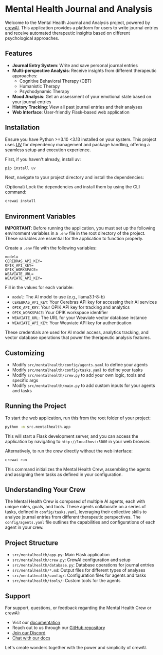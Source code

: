 # Mental Health Journal and Analysis

Welcome to the Mental Health Journal and Analysis project, powered by [crewAI](https://crewai.com). This application provides a platform for users to write journal entries and receive automated therapeutic insights based on different psychological approaches.

## Features

- **Journal Entry System**: Write and save personal journal entries
- **Multi-perspective Analysis**: Receive insights from different therapeutic approaches:
  - Cognitive Behavioral Therapy (CBT)
  - Humanistic Therapy
  - Psychodynamic Therapy
- **Mood Analysis**: Get an assessment of your emotional state based on your journal entries
- **History Tracking**: View all past journal entries and their analyses
- **Web Interface**: User-friendly Flask-based web application

## Installation

Ensure you have Python >=3.10 <3.13 installed on your system. This project uses [UV](https://docs.astral.sh/uv/) for dependency management and package handling, offering a seamless setup and execution experience.

First, if you haven't already, install uv:

```bash
pip install uv
```

Next, navigate to your project directory and install the dependencies:

(Optional) Lock the dependencies and install them by using the CLI command:
```bash
crewai install
```

## Environment Variables

**IMPORTANT**: Before running the application, you must set up the following environment variables in a `.env` file in the root directory of the project. These variables are essential for the application to function properly.

Create a `.env` file with the following variables:

```
model=
CEREBRAS_API_KEY=
OPIK_API_KEY=
OPIK_WORKSPACE=
WEAVIATE_URL=
WEAVIATE_API_KEY=
```

Fill in the values for each variable:
- `model`: The AI model to use (e.g., llama3.1-8-b)
- `CEREBRAS_API_KEY`: Your Cerebras API key for accessing their AI services
- `OPIK_API_KEY`: Your OPIK API key for tracking and analytics
- `OPIK_WORKSPACE`: Your OPIK workspace identifier
- `WEAVIATE_URL`: The URL for your Weaviate vector database instance
- `WEAVIATE_API_KEY`: Your Weaviate API key for authentication

These credentials are used for AI model access, analytics tracking, and vector database operations that power the therapeutic analysis features.

## Customizing

- Modify `src/mentalhealth/config/agents.yaml` to define your agents
- Modify `src/mentalhealth/config/tasks.yaml` to define your tasks
- Modify `src/mentalhealth/crew.py` to add your own logic, tools and specific args
- Modify `src/mentalhealth/main.py` to add custom inputs for your agents and tasks

## Running the Project

To start the web application, run this from the root folder of your project:

```bash
python -m src.mentalhealth.app
```

This will start a Flask development server, and you can access the application by navigating to `http://localhost:5000` in your web browser.

Alternatively, to run the crew directly without the web interface:

```bash
crewai run
```

This command initializes the Mental Health Crew, assembling the agents and assigning them tasks as defined in your configuration.

## Understanding Your Crew

The Mental Health Crew is composed of multiple AI agents, each with unique roles, goals, and tools. These agents collaborate on a series of tasks, defined in `config/tasks.yaml`, leveraging their collective skills to analyze journal entries from different therapeutic perspectives. The `config/agents.yaml` file outlines the capabilities and configurations of each agent in your crew.

## Project Structure

- `src/mentalhealth/app.py`: Main Flask application
- `src/mentalhealth/crew.py`: CrewAI configuration and setup
- `src/mentalhealth/database.py`: Database operations for journal entries
- `src/mentalhealth/*.md`: Output files for different types of analyses
- `src/mentalhealth/config/`: Configuration files for agents and tasks
- `src/mentalhealth/tools/`: Custom tools for the agents

## Support

For support, questions, or feedback regarding the Mental Health Crew or crewAI:
- Visit our [documentation](https://docs.crewai.com)
- Reach out to us through our [GitHub repository](https://github.com/joaomdmoura/crewai)
- [Join our Discord](https://discord.com/invite/X4JWnZnxPb)
- [Chat with our docs](https://chatg.pt/DWjSBZn)

Let's create wonders together with the power and simplicity of crewAI.
